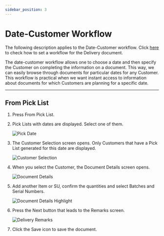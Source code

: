 ```yaml
---
sidebar_position: 3
---
```


# Date-Customer Workflow

The following description applies to the Date-Customer workflow. Click [here](default-workflow.md) to check how to set a workflow for the Delivery document.

The date-customer workflow allows one to choose a date and then specify the Customer on completing the information on a document. This way, we can easily browse through documents for particular dates for any Customer. This workflow is practical when we want instant access to information about documents for which Customers are planning for a specific date.

---

## From Pick List

1. Press From Pick List.
2. Pick Lists with dates are displayed. Select one of them.

    ![Pick Date](./media/delivery-pick-date.webp)
3. The Customer Selection screen opens. Only Customers that have a Pick List generated for this date are displayed.

    ![Customer Selection](./media/delivey-customer-selection-pick-list.webp)
4. When you select the Customer, the Document Details screen opens.

    ![Document Details](./media/delivery-document-details.webp)
5. Add another Item or SU, confirm the quantities and select Batches and Serial Numbers.

    ![Document Details Highlight](./media/delivery-document-details-higlight.webp)
6. Press the Next button that leads to the Remarks screen.

    ![Delivery Remarks](./media/delivery-remarks-2.webp)
7. Click the Save icon to save the document.
